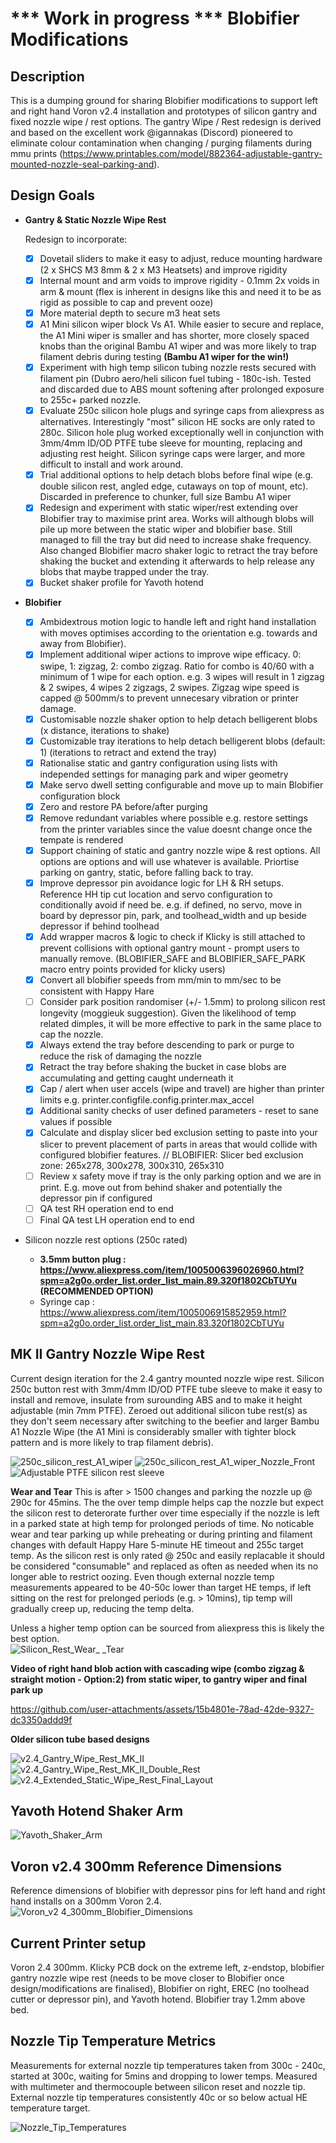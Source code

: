 # *** Work in progress ***  Blobifier Modifications

## Description

This is a dumping ground for sharing Blobifier modifications to support left and right hand Voron v2.4 installation and prototypes of silicon gantry and fixed nozzle wipe / rest options. 
The gantry Wipe / Rest redesign is derived and based on the excellent work @igannakas (Discord) pioneered to eliminate colour contamination when changing / purging filaments during mmu prints (https://www.printables.com/model/882364-adjustable-gantry-mounted-nozzle-seal-parking-and).<br />


## Design Goals

- **Gantry & Static Nozzle Wipe Rest**

  Redesign to incorporate:
  - [x] Dovetail sliders to make it easy to adjust, reduce mounting hardware (2 x SHCS M3 8mm & 2 x M3 Heatsets) and improve rigidity
  - [x] Internal mount and arm voids to improve rigidity - 0.1mm 2x voids in arm &  mount (flex is inherent in designs like this and need it to be as rigid as possible to cap and prevent ooze)
  - [x] More material depth to secure m3 heat sets
  - [x] A1 Mini silicon wiper block Vs A1. While easier to secure and replace, the A1 Mini wiper is smaller and has shorter, more closely spaced knobs than the original Bambu A1 wiper and was more likely to trap filament debris during testing
        **(Bambu A1 wiper for the win!)**
  - [x] Experiment with high temp silicon tubing nozzle rests secured with filament pin (Dubro aero/heli silicon fuel tubing - 180c-ish.
        Tested and discarded due to ABS mount softening after prolonged exposure to 255c+ parked nozzle.  
  - [x] Evaluate 250c silicon hole plugs and syringe caps from aliexpress as alternatives. Interestingly "most" silicon HE socks are only rated to 280c.
        Silicon hole plug worked exceptionally well in conjunction with 3mm/4mm ID/OD PTFE tube sleeve for mounting, replacing and adjusting rest height. Silicon syringe caps were larger, and more difficult to install and work around. 
  - [x] Trial additional options to help detach blobs before final wipe (e.g. double silicon rest, angled edge, cutaways on top of mount, etc).
        Discarded in preference to chunker, full size Bambu A1 wiper
  - [x] Redesign and experiment with static wiper/rest extending over Blobifier tray to maximise print area.
        Works will although blobs will pile up more between the static wiper and blobifier base.  Still managed to fill the tray but did need to increase shake frequency.
        Also changed Blobifier macro shaker logic to retract the tray before shaking the bucket and extending it afterwards to help release any blobs that maybe trapped under the tray.
  - [x] Bucket shaker profile for Yavoth hotend
 
- **Blobifier**
  - [x] Ambidextrous motion logic to handle left and right hand installation with moves optimises according to the orientation e.g. towards and away from Blobifier).
  - [x] Implement additional wiper actions to improve wipe efficacy. 0: swipe, 1: zigzag, 2: combo zigzag. Ratio for combo is 40/60 with a minimum of 1 wipe for each option. e.g. 3 wipes will result in 1 zigzag & 2 swipes, 4 wipes 2 zigzags, 2 swipes. Zigzag wipe speed is capped @ 500mm/s to prevent unnecesary vibration or printer damage.
  - [x] Customisable nozzle shaker option to help detach belligerent blobs (x distance, iterations to shake)
  - [x] Customizable tray iterations to help detach belligerent blobs (default: 1) (iterations to retract and extend the tray)
  - [x] Rationalise static and gantry configuration using lists with independed settings for managing park and wiper geometry
  - [x] Make servo dwell setting configurable and move up to main Blobifier configuration block
  - [x] Zero and restore PA before/after purging
  - [x] Remove redundant variables where possible e.g. restore settings from the printer variables since the value doesnt change once the tempate is rendered 
  - [x] Support chaining of static and gantry nozzle wipe & rest options. All options are options and will use whatever is available.  Priortise parking on gantry, static, before falling back to tray.
  - [x] Improve depressor pin avoidance logic for LH & RH setups. Reference HH tip cut location and servo configuration to conditionally avoid if need be. e.g. if defined, no servo, move in board by depressor pin, park, and toolhead_width and up beside depressor if behind toolhead
  - [x] Add wrapper macros & logic to check if Klicky is still attached to prevent collisions with optional gantry mount - prompt users to manually remove.  (BLOBIFIER_SAFE and BLOBIFIER_SAFE_PARK macro entry points provided for klicky users)
  - [x] Convert all blobifier speeds from mm/min to mm/sec to be consistent with Happy Hare
  - [ ] Consider park position randomiser (+/- 1.5mm) to prolong silicon rest longevity (moggieuk suggestion).
        Given the likelihood of temp related dimples, it will be more effective to park in the same place to cap the nozzle.  
  - [x] Always extend the tray before descending to park or purge to reduce the risk of damaging the nozzle
  - [x] Retract the tray before shaking the bucket in case blobs are accumulating and getting caught underneath it
  - [x] Cap / alert when user accels (wipe and travel) are higher than printer limits e.g. printer.configfile.config.printer.max_accel
  - [x] Additional sanity checks of user defined parameters - reset to sane values if possible 
  - [x] Calculate and display slicer bed exclusion setting to paste into your slicer to prevent placement of parts in areas that would collide with configured blobifier features.
        // BLOBIFIER: Slicer bed exclusion zone: 265x278, 300x278, 300x310, 265x310
  - [ ] Review x safety move if tray is the only parking option and we are in print. E.g. move out from behind shaker and potentially the depressor pin if configured
  - [ ] QA test RH operation end to end
  - [ ] Final QA test LH operation end to end 

- Silicon nozzle rest options (250c rated) 
  - **3.5mm button plug : https://www.aliexpress.com/item/1005006396026960.html?spm=a2g0o.order_list.order_list_main.89.320f1802CbTUYu (RECOMMENDED OPTION)**
  - Syringe cap : https://www.aliexpress.com/item/1005006915852959.html?spm=a2g0o.order_list.order_list_main.83.320f1802CbTUYu

## MK II Gantry Nozzle Wipe Rest

Current design iteration for the 2.4 gantry mounted nozzle wipe rest. Silicon 250c button rest with 3mm/4mm ID/OD PTFE tube sleeve to make it easy to install and remove, insulate from surounding ABS and to make it height adjustable (min 7mm PTFE). Zeroed out additional silicon tube rest(s) as they don't seem necessary after switching to the beefier and larger Bambu A1 Nozzle Wipe (the A1 Mini is considerably smaller with tighter block pattern and is more likely to trap filament debris).

![250c_silicon_rest_A1_wiper](https://github.com/user-attachments/assets/c2528bf4-50ae-4b6f-8aa7-e38035895a0c)
![250c_silicon_rest_A1_wiper_Nozzle_Front](https://github.com/user-attachments/assets/04890cd5-dc0d-408a-bb15-0fdd417d6a0a)
![Adjustable PTFE silicon rest sleeve](https://github.com/user-attachments/assets/846e4019-8405-4fc8-b69d-15c47b051b73)


**Wear and Tear** This is after > 1500 changes and parking the nozzle up @ 290c for 45mins.  The the over temp dimple helps cap the nozzle but expect the silicon rest to deterorate further over time especially if the nozzle is left in a parked state at high temp for prolonged periods of time. No noticable wear and tear parking up while preheating or during printing and filament changes with default Happy Hare 5-minute HE timeout and 255c target temp.  As the silicon rest is only rated @ 250c and easily replacable it should be considered "consumable" and replaced as often as needed when its no longer able to restrict oozing.  Even though external nozzle temp measurements appeared to be 40-50c lower than target HE temps, if left sitting on the rest for prelonged periods (e.g. > 10mins), tip temp will gradually creep up, reducing the temp delta. 

Unless a higher temp option can be sourced from aliexpress this is likely the best option.  
![Silicon_Rest_Wear_ _Tear](https://github.com/user-attachments/assets/7495ade9-21d4-4504-9ef5-4139c742a4bd)


**Video of right hand blob action with cascading wipe (combo zigzag & straight motion - Option:2) from static wiper, to gantry wiper and final park up**

https://github.com/user-attachments/assets/15b4801e-78ad-42de-9327-dc3350addd9f


**Older silicon tube based designs**

![v2.4_Gantry_Wipe_Rest_MK_II](images/v2.4_Gantry_Wipe_Rest_MK_II.png)
![v2.4_Gantry_Wipe_Rest_MK_II_Double_Rest](images/v2.4_Gantry_Wipe_Rest_MK_II_Double_Rest.png)
![v2.4_Extended_Static_Wipe_Rest_Final_Layout](images/v2.4_Extended_Static_Wipe_Rest_Final_Layout.png)

## Yavoth Hotend Shaker Arm

![Yavoth_Shaker_Arm](images/Yavoth_Shaker_Arm.png)

## Voron v2.4 300mm Reference Dimensions

Reference dimensions of blobifier with depressor pins for left hand and right hand installs on a 300mm Voron 2.4.
![Voron_v2 4_300mm_Blobifier_Dimensions](https://github.com/user-attachments/assets/e85cabfd-395c-45b3-a0d2-2c027607976d)


## Current Printer setup
Voron 2.4 300mm. Klicky PCB dock on the extreme left, z-endstop, blobifier gantry nozzle wipe rest (needs to be move closer to Blobifier once design/modifications are finalised), Blobifier on right, EREC (no toolhead cutter or depressor pin), and Yavoth hotend. Blobifier tray 1.2mm above bed.

## Nozzle Tip Temperature Metrics
Measurements for external nozzle tip temperatures taken from 300c - 240c, started at 300c, waiting for 5mins and dropping to lower temps.  Measured with multimeter and thermocouple between silicon reset and nozzle tip. <br />
External nozzle tip temperatures consistently 40c or so below actual HE temperature target.

![Nozzle_Tip_Temperatures](images/Nozzle_Tip_Temperatures.png)
